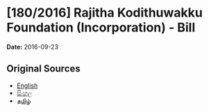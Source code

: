 # [180/2016] Rajitha  Kodithuwakku Foundation (Incorporation) - Bill

**Date:** 2016-09-23

## Original Sources

- [English](https://documents.gov.lk/view/bills/2016/9/180-2016_E.pdf)
- [සිංහල](https://documents.gov.lk/view/bills/2016/9/180-2016_S.pdf)
- [தமிழ்](https://documents.gov.lk/view/bills/2016/9/180-2016_T.pdf)
